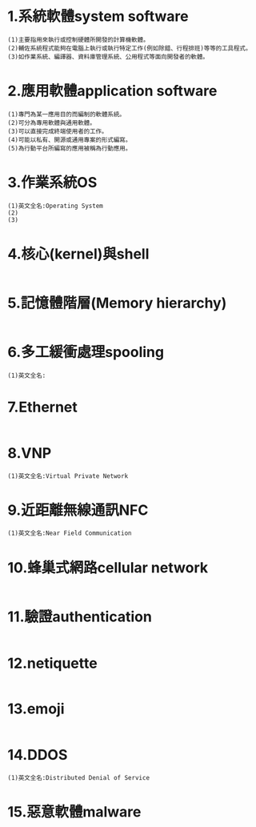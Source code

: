 # 1.系統軟體system software
```
(1)主要指用來執行或控制硬體所開發的計算機軟體。
(2)輔佐系統程式能夠在電腦上執行或執行特定工作(例如除錯、行程排班)等等的工具程式。
(3)如作業系統、編譯器、資料庫管理系統、公用程式等面向開發者的軟體。
```
# 2.應用軟體application software
```
(1)專門為某一應用目的而編制的軟體系統。
(2)可分為專用軟體與通用軟體。
(3)可以直接完成終端使用者的工作。
(4)可能以私有、開源或通用專案的形式編寫。
(5)為行動平台所編寫的應用被稱為行動應用。
```
# 3.作業系統OS
```
(1)英文全名:Operating System
(2)
(3)
```
# 4.核心(kernel)與shell
```

```
# 5.記憶體階層(Memory hierarchy)
```

```
# 6.多工緩衝處理spooling
```
(1)英文全名:
```
# 7.Ethernet
```

```
# 8.VNP
```
(1)英文全名:Virtual Private Network
```
# 9.近距離無線通訊NFC
```
(1)英文全名:Near Field Communication
```
# 10.蜂巢式網路cellular network
```

```
# 11.驗證authentication
```

```
# 12.netiquette
```

```
# 13.emoji
```

```
# 14.DDOS
```
(1)英文全名:Distributed Denial of Service
```
# 15.惡意軟體malware
```

```
